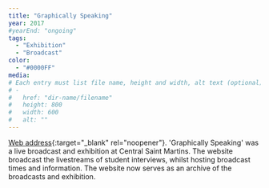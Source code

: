 ```yaml
---
title: "Graphically Speaking"
year: 2017
#yearEnd: "ongoing"
tags: 
  - "Exhibition"
  - "Broadcast"
color: 
  - "#0000FF"
media: 
# Each entry must list file name, height and width, alt text (optional)
# -
#   href: "dir-name/filename"
#   height: 800
#   width: 600
#   alt: ""
---
```

[Web address](https://graphicallyspeaking.co.uk/){:target="_blank" rel="noopener"}.
'Graphically Speaking' was a live broadcast and exhibition at Central Saint Martins. The website broadcast the livestreams of student interviews, whilst hosting broadcast times and information. The website now serves as an archive of the broadcasts and exhibition.

